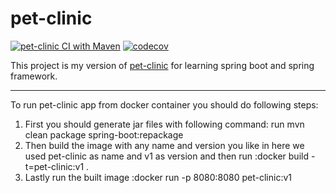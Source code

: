 # pet-clinic

[![pet-clinic CI with Maven](https://github.com/aliazani/pet-clinic/actions/workflows/maven.yml/badge.svg?branch=main&event=push)](https://github.com/aliazani/pet-clinic/actions/workflows/maven.yml)
[![codecov](https://codecov.io/gh/aliazani/pet-clinic/branch/main/graph/badge.svg?token=L1JK2BH1V9)](https://codecov.io/gh/aliazani/pet-clinic)

This project is my version of [pet-clinic](https://github.com/spring-projects/spring-petclinic) for learning spring boot
and spring framework.

---
To run pet-clinic app from docker container you should do following steps:

1. First you should generate jar files with following command:
   run mvn clean package spring-boot:repackage
2. Then build the image with any name and version you like in here we used pet-clinic as name and v1 as version and then
   run :docker build -t=pet-clinic:v1 .
3. Lastly run the built image :docker run -p 8080:8080 pet-clinic:v1
